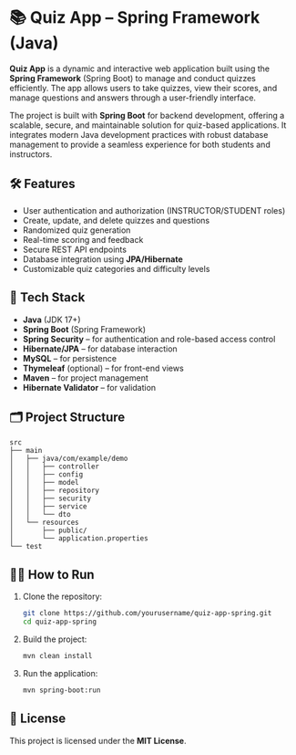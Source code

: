 # 📚 Quiz App – Spring Framework (Java)

**Quiz App** is a dynamic and interactive web application built using the **Spring Framework** (Spring Boot) to manage and conduct quizzes efficiently. The app allows users to take quizzes, view their scores, and manage questions and answers through a user-friendly interface.

The project is built with **Spring Boot** for backend development, offering a scalable, secure, and maintainable solution for quiz-based applications. It integrates modern Java development practices with robust database management to provide a seamless experience for both students and instructors.

## 🛠️ Features

- User authentication and authorization (INSTRUCTOR/STUDENT roles)
- Create, update, and delete quizzes and questions
- Randomized quiz generation
- Real-time scoring and feedback
- Secure REST API endpoints
- Database integration using **JPA/Hibernate**
- Customizable quiz categories and difficulty levels

## 🚀 Tech Stack

- **Java** (JDK 17+)
- **Spring Boot** (Spring Framework)
- **Spring Security** – for authentication and role-based access control
- **Hibernate/JPA** – for database interaction
- **MySQL** – for persistence
- **Thymeleaf** (optional) – for front-end views
- **Maven** – for project management
- **Hibernate Validator** – for validation

## 🗂️ Project Structure

```
src
├── main
│   ├── java/com/example/demo
│   │   ├── controller
│   │   ├── config
│   │   ├── model
│   │   ├── repository
│   │   ├── security
│   │   ├── service
│   │   └── dto
│   └── resources
│       ├── public/
│       └── application.properties
└── test
```

## 🧑‍💻 How to Run

1. Clone the repository:
   ```bash
   git clone https://github.com/yourusername/quiz-app-spring.git
   cd quiz-app-spring
   ```
2. Build the project:
   ```bash
   mvn clean install
   ```
3. Run the application:
   ```bash
   mvn spring-boot:run
   ```

## 📄 License

This project is licensed under the **MIT License**.
